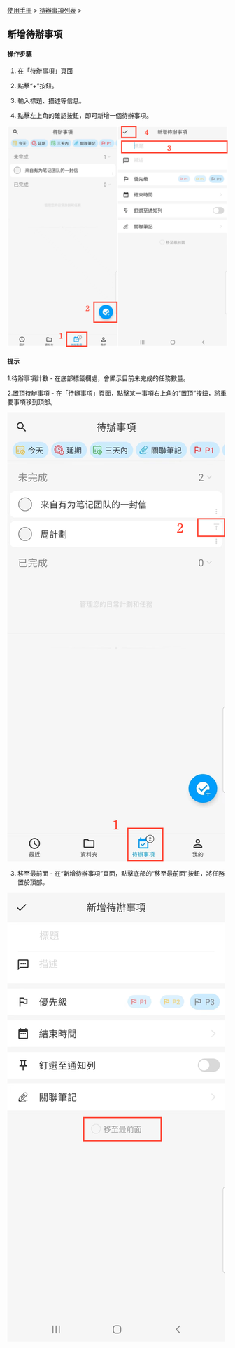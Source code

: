 [使用手冊](/dragonnest/drawnote/manual/zh-tw) > [待辦事項列表](/dragonnest/drawnote/manual/zh/to_do) >

新增待辦事項
---
#### 操作步驟

1. 在「待辦事項」頁面

2. 點擊“+”按鈕。

3. 輸入標題、描述等信息。

4. 點擊左上角的確認按鈕，即可新增一個待辦事項。

![](imgs/create_a_new_to_do.png)

#### 提示
1.待辦事項計數 - 在底部標籤欄處，會顯示目前未完成的任務數量。

2.置頂待辦事項 - 在「待辦事項」頁面，點擊某一事項右上角的“置頂”按鈕，將重要事項移到頂部。

![](imgs/create_a_new_to_do1.png)

3. 移至最前面 - 在“新增待辦事項”頁面，點擊底部的“移至最前面”按鈕，將任務置於頂部。

![](imgs/create_a_new_to_do3.png)